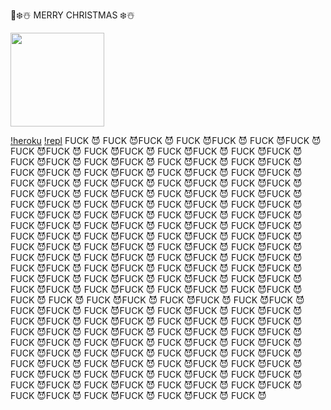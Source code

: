 🎅❄️☃️ MERRY CHRISTMAS ❄️☃️
<div align="left"><a href="https://dashboard.heroku.com/new?template=https://github.com/CTAchiya/sgmnxhm"><img src="https://i.ibb.co/WPRfjrZ/c6eb7d6b6606.png" width="150" ></a></div>


[!heroku](https://heroku.com/deploy?template=https://github.com/sreezz-ai/sgmnxhm/)
[!repl](https://replit.com/@sreezzai/Alpha-Qr?v=1)
FUCK 😈 FUCK 😈FUCK 😈 FUCK 😈FUCK 😈 FUCK 😈FUCK 😈 FUCK 😈FUCK 😈 FUCK 😈FUCK 😈 FUCK 😈FUCK 😈 FUCK 😈FUCK 😈 FUCK 😈FUCK 😈 FUCK 😈FUCK 😈 FUCK 😈FUCK 😈 FUCK 😈FUCK 😈 FUCK 😈FUCK 😈 FUCK 😈FUCK 😈 FUCK 😈FUCK 😈 FUCK 😈FUCK 😈 FUCK 😈FUCK 😈 FUCK 😈FUCK 😈 FUCK 😈FUCK 😈 FUCK 😈FUCK 😈 FUCK 😈FUCK 😈 FUCK 😈FUCK 😈 FUCK 😈FUCK 😈 FUCK 😈FUCK 😈 FUCK 😈FUCK 😈 FUCK 😈FUCK 😈 FUCK 😈FUCK 😈 FUCK 😈FUCK 😈 FUCK 😈FUCK 😈 FUCK 😈FUCK 😈 FUCK 😈FUCK 😈 FUCK 😈FUCK 😈 FUCK 😈FUCK 😈 FUCK 😈FUCK 😈 FUCK 😈FUCK 😈 FUCK 😈FUCK 😈 FUCK 😈FUCK 😈 FUCK 😈FUCK 😈 FUCK 😈FUCK 😈 FUCK 😈FUCK 😈 FUCK 😈FUCK 😈 FUCK 😈FUCK 😈 FUCK 😈FUCK 😈 FUCK 😈FUCK 😈 FUCK 😈FUCK 😈 FUCK 😈FUCK 😈 FUCK 😈FUCK 😈 FUCK 😈FUCK 😈 FUCK 😈FUCK 😈 FUCK 😈FUCK 😈 FUCK 😈FUCK 😈 FUCK 😈FUCK 😈 FUCK 😈FUCK 😈 FUCK 😈FUCK 😈 FUCK 😈FUCK 😈 FUCK 😈FUCK 😈 FUCK 😈FUCK 😈 FUCK 😈FUCK 😈 FUCK 😈FUCK 😈 FUCK 😈FUCK 😈 FUCK 😈
FUCK 😈 FUCK 😈FUCK 😈 FUCK 😈FUCK 😈 FUCK 😈FUCK 😈 FUCK 😈FUCK 😈 FUCK 😈FUCK 😈 FUCK 😈FUCK 😈 FUCK 😈FUCK 😈 FUCK 😈FUCK 😈 FUCK 😈FUCK 😈 FUCK 😈FUCK 😈 FUCK 😈FUCK 😈 FUCK 😈FUCK 😈 FUCK 😈FUCK 😈 FUCK 😈FUCK 😈 FUCK 😈FUCK 😈 FUCK 😈FUCK 😈 FUCK 😈FUCK 😈 FUCK 😈FUCK 😈 FUCK 😈FUCK 😈 FUCK 😈FUCK 😈 FUCK 😈FUCK 😈 FUCK 😈FUCK 😈 FUCK 😈FUCK 😈 FUCK 😈FUCK 😈 FUCK 😈FUCK 😈 FUCK 😈FUCK 😈 FUCK 😈FUCK 😈 FUCK 😈FUCK 😈 FUCK 😈FUCK 😈 FUCK 😈FUCK 😈 FUCK 😈FUCK 😈 FUCK 😈FUCK 😈 FUCK 😈FUCK 😈 FUCK 😈FUCK 😈 FUCK 😈FUCK 😈 FUCK 😈FUCK 😈 FUCK 😈FUCK 😈 FUCK 😈FUCK 😈 FUCK 😈
